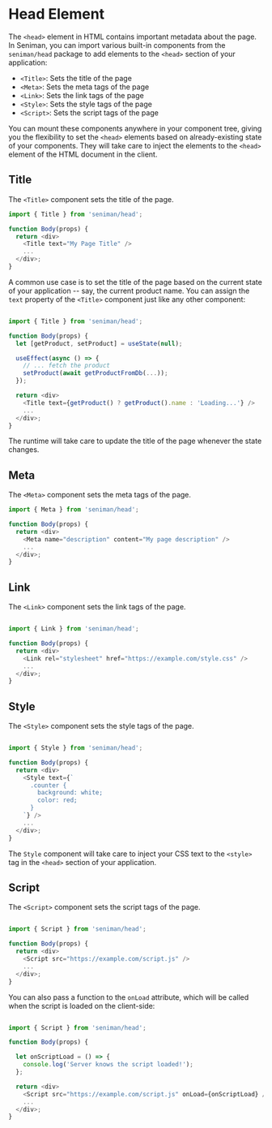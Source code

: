 # Head Element

The `<head>` element in HTML contains important metadata about the page. In Seniman, you can import various built-in components from the `seniman/head` package to add elements to the `<head>` section of your application:

- `<Title>`: Sets the title of the page
- `<Meta>`: Sets the meta tags of the page
- `<Link>`: Sets the link tags of the page
- `<Style>`: Sets the style tags of the page
- `<Script>`: Sets the script tags of the page

You can mount these components anywhere in your component tree, giving you the flexibility to set the `<head>` elements based on already-existing state of your components. They will take care to inject the elements to the `<head>` element of the HTML document in the client.

## Title

The `<Title>` component sets the title of the page.

```js
import { Title } from 'seniman/head';

function Body(props) {
  return <div>
    <Title text="My Page Title" />
    ...
  </div>;
}
```

A common use case is to set the title of the page based on the current state of your application -- say, the current product name. You can assign the `text` property of the `<Title>` component just like any other component:

```js

import { Title } from 'seniman/head';

function Body(props) {
  let [getProduct, setProduct] = useState(null);

  useEffect(async () => {
    // ... fetch the product
    setProduct(await getProductFromDb(...));
  });

  return <div>
    <Title text={getProduct() ? getProduct().name : 'Loading...'} />
    ...
  </div>;
}
```

The runtime will take care to update the title of the page whenever the state changes.

## Meta

The `<Meta>` component sets the meta tags of the page.

```js
import { Meta } from 'seniman/head';

function Body(props) {
  return <div>
    <Meta name="description" content="My page description" />
    ...
  </div>;
}
```

## Link

The `<Link>` component sets the link tags of the page.

```js

import { Link } from 'seniman/head';

function Body(props) {
  return <div>
    <Link rel="stylesheet" href="https://example.com/style.css" />
    ...
  </div>;
}
```

## Style

The `<Style>` component sets the style tags of the page.

```js

import { Style } from 'seniman/head';

function Body(props) {
  return <div>
    <Style text={`
      .counter {
        background: white;
        color: red;
      }
    `} />
    ...
  </div>;
}
```

The `Style` component will take care to inject your CSS text to the `<style>` tag in the `<head>` section of your application.

## Script

The `<Script>` component sets the script tags of the page. 

```js

import { Script } from 'seniman/head';

function Body(props) {
  return <div>
    <Script src="https://example.com/script.js" />
    ...
  </div>;
}
```

You can also pass a function to the `onLoad` attribute, which will be called when the script is loaded on the client-side:

```js

import { Script } from 'seniman/head';

function Body(props) {

  let onScriptLoad = () => {
    console.log('Server knows the script loaded!');
  };

  return <div>
    <Script src="https://example.com/script.js" onLoad={onScriptLoad} />
    ...
  </div>;
}
```
